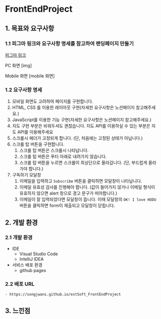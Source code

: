 # FrontEndProject
## 1. 목표와 요구사항
### 1.1 피그마 링크와 요구사항 명세를 참고하여 랜딩페이지 만들기 
[피그마 링크](https://www.figma.com/design/s9RCnA6dSi3QHHeMDFHKE6/EST-%EC%98%A4%EB%A5%B4%EB%AF%B8(BE)_HTML%2FCSS%2FJS?node-id=28501-4177&t=gpv3t28WAalztcGv-1)

PC 화면
[img]

Mobile 화면
[mobile 화면]

### 1.2 요구사항 명세
1. 모바일 화면도 고려하여 페이지를 구현합니다.
2. HTML, CSS 를 이용한 레이아웃 구현(자세한 요구사항은 노션페이지 참고해주세요.)
3. JavaScript를 이용한 기능 구현(자세한 요구사항은 노션페이지 참고해주세요.)
4. 지도 구현 부분은 비워두셔도 괜찮습니다. 지도 API를 이용하실 수 있는 부분은 지도 API를 이용해주세요
5. 스크롤시 헤더가 고정되게 합니다. (단, 처음에는 고정된 상태가 아닙니다.)
6. 스크롤 탑 버튼을 구현합니다. 
    1. 스크롤 탑 버튼은 스크롤시 나타납니다.
    2. 스크롤 탑 버튼은 푸터 아래로 내려가지 않습니다.
    3. 스크롤 탑 버튼을 누르면 스크롤이 최상단으로 올라갑니다. (단, 부드럽게 올라가야 합니다.)
7. 구독하기 모달창
    1. 이메일을 입력하고 `Subscribe` 버튼을 클릭하면 모달창이 나타납니다.
    2. 이메일 유효성 검사를 진행해야 합니다. (값이 들어가지 않거나 이메일 형식이 유효하지 않으면 alert 창으로 경고 문구가 떠야합니다.)
    3. 이메일이 잘 입력되었다면 모달창이 뜹니다. 이때 모달창의 `OK! I love HODU` 버튼을 클릭하면 form이 제출되고 모달창이 닫힙니다.
## 2. 개발 환경 
### 2.1 개발 환경 
  - IDE
    * Visual Studio Code
    * IntelliJ IDEA
  - 서비스 배포 환경
    * github pages
### 2.2 배포 URL
	- https://songjwans.github.io/estSoft_FrontEndProject

## 3. 느낀점 

